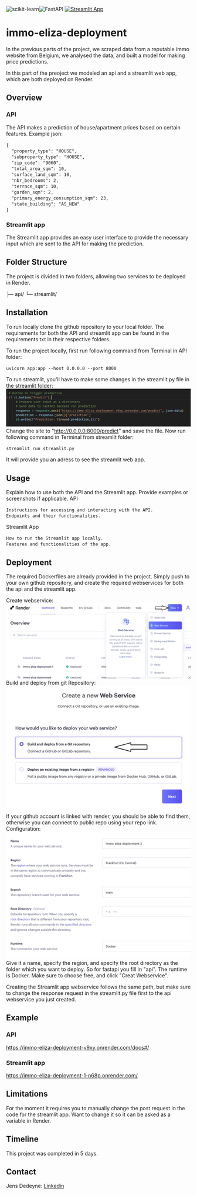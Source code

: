 ![scikit-learn](https://img.shields.io/badge/scikit--learn-%23F7931E.svg?style=for-the-badge&logo=scikit-learn&logoColor=white)![FastAPI](https://img.shields.io/badge/FastAPI-005571?style=for-the-badge&logo=fastapi)
[![Streamlit App](https://static.streamlit.io/badges/streamlit_badge_black_white.svg)](https://<your-custom-subdomain>.streamlit.app)

# immo-eliza-deployment



In the previous parts of the project, we scraped data from a reputable immo website from Belgium, we analysed the data, and built a model for making price predictions. 

In this part of the preoject we modeled an api and a streamlit web app, which are both deployed on Render.

## Overview

### API
The API makes a prediction of house/apartment prices based on certain features.
Example json:
~~~
{
  "property_type": "HOUSE",
  "subproperty_type": "HOUSE",
  "zip_code": "9060",
  "total_area_sqm": 10,
  "surface_land_sqm": 10,
  "nbr_bedrooms": 2,
  "terrace_sqm": 10,
  "garden_sqm": 2,
  "primary_energy_consumption_sqm": 23,
  "state_building": "AS_NEW"
}
~~~

### Streamlit app 
The Streamlit app provides an easy user interface to provide the necessary input which are sent to the API for making the prediction.

## Folder Structure

The project is divided in two folders, allowing two services to be deployed in Render.

├─ api/
└─ streamlit/

## Installation

To run locally clone the github repository to your local folder. The requirements for both the API and streamlit app can be found in the requirements.txt in their respective folders.

To run the project locally, first run following command from Terminal in API folder:
~~~
uvicorn app:app --host 0.0.0.0 --port 8000 
~~~

To run streamlit, you'll have to make some changes in the streamlit.py file in the streamlit folder:
![Streamlit Code](images\streamlit.png)
Change the site to "http://0.0.0.0:8000/predict" and save the file.
Now run following command in Terminal from streamlit folder:
~~~
streamlit run streamlit.py
~~~
It will provide you an adress to see the streamlit web app.


## Usage

Explain how to use both the API and the Streamlit app. Provide examples or screenshots if applicable.
API

    Instructions for accessing and interacting with the API.
    Endpoints and their functionalities.

Streamlit App

    How to run the Streamlit app locally.
    Features and functionalities of the app.

## Deployment

The required Dockerfiles are already provided in the project. 
Simply push to your own github repository, and create the required webservices for both the  api and the streamlit app.

Create webservice:
![Create Webserice](images\create_webservice.jpg)
Build and deploy from git Repository:
![Build from repo](images\build_from_repo.jpg)
If your github account is linked with render, you should be able to find them, otherwise you can connect to public repo using your repo link.
Configuration:
![Configuration](images\Configuration.jpeg)
Give it a name, specify the region, and specify the root directory as the folder which you want to deploy. So for fastapi you fill in "api". The runtime is Docker.
Make sure to choose free, and click "Creat Webservice".

Creating the Streamlit app webservice follows the same path, but make sure to change the response request in the streamlit.py file first to the api webservice you just created.

## Example
### API
https://immo-eliza-deployment-v9xy.onrender.com/docs#/

### Streamlit app
https://immo-eliza-deployment-1-n68p.onrender.com/

## Limitations
For the moment it requires you to manually change the post request in the code for the streamlit app. Want to change it so it can be asked as a variable in Render.

## Timeline
This project was completed in 5 days.

## Contact

Jens Dedeyne: [Linkedin](https://www.linkedin.com/in/jens-dedeyne/)